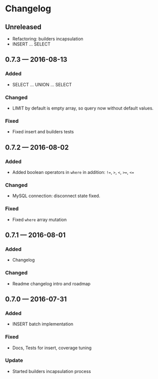 # Changelog

## Unreleased
* Refactoring: builders incapsulation
* INSERT ... SELECT

## 0.7.3 — 2016-08-13
### Added
- SELECT ... UNION ... SELECT

### Changed
- LIMIT by default is empty array, so query now without default values.

### Fixed
* Fixed insert and builders tests

## 0.7.2 — 2016-08-02
### Added
- Added boolean operators in `where` in addition: `!=`, `>`, `<`, `>=`, `<=`

### Changed
- MySQL connection: disconnect state fixed.

### Fixed
* Fixed `where` array mutation

## 0.7.1 — 2016-08-01
### Added
- Changelog

### Changed
- Readme changelog intro and roadmap


## 0.7.0 — 2016-07-31
### Added
- INSERT batch implementation

### Fixed
- Docs, Tests for insert, coverage tuning

### Update
- Started builders incapsulation process
